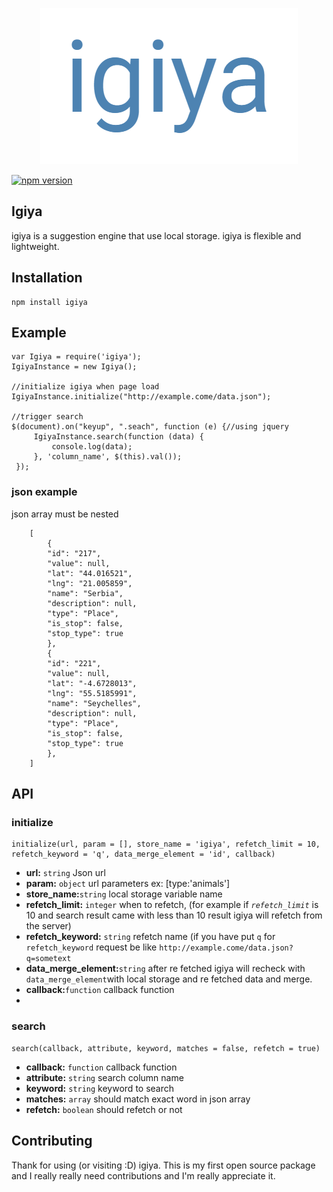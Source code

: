 <p align="center"><img src="https://raw.githubusercontent.com/lifeeka/igiya/master/src/image/logo.png"></p>

[![npm version](https://badge.fury.io/js/igiya.svg)](https://badge.fury.io/js/igiya)

## Igiya
igiya is a suggestion engine that use local storage. igiya is flexible and lightweight.

## Installation

    npm install igiya

## Example

	var Igiya = require('igiya');
	IgiyaInstance = new Igiya();
	
    //initialize igiya when page load
    IgiyaInstance.initialize("http://example.come/data.json");
	
	//trigger search	
	$(document).on("keyup", ".seach", function (e) {//using jquery
		 IgiyaInstance.search(function (data) {
			 console.log(data);
		 }, 'column_name', $(this).val());
	 });  

### json example
json array must be  nested

        [
		    {
		    "id": "217",
		    "value": null,
		    "lat": "44.016521",
		    "lng": "21.005859",
		    "name": "Serbia",
		    "description": null,
		    "type": "Place",
		    "is_stop": false,
		    "stop_type": true
		    },
		    {
		    "id": "221",
		    "value": null,
		    "lat": "-4.6728013",
		    "lng": "55.5185991",
		    "name": "Seychelles",
		    "description": null,
		    "type": "Place",
		    "is_stop": false,
		    "stop_type": true
		    },
	    ]

## API

### initialize

    initialize(url, param = [], store_name = 'igiya', refetch_limit = 10, refetch_keyword = 'q', data_merge_element = 'id', callback)

 - **url:** `string` Json url
 - **param:** `object` url parameters ex: [type:'animals']
 - **store_name:**`string` local storage variable name
 - **refetch_limit:** `integer` when to refetch, (for example if *`refetch_limit`* is 10 and search result came with less than 10 result igiya will refetch from the server) 
 - **refetch_keyword:** `string` refetch name  (if you have put `q`  for `refetch_keyword` request be like `http://example.come/data.json?q=sometext`
 - **data_merge_element:**`string` after re fetched igiya will recheck with `data_merge_element`with local storage and re fetched data and merge.
 - **callback:**`function` callback function
 - 
### search
 

    search(callback, attribute, keyword, matches = false, refetch = true)

 - **callback:** `function` callback function 
 -  **attribute:** `string` search column name
 -  **keyword:** `string` keyword to search
 -  **matches:** `array` should match exact word in json array
 - **refetch:**  `boolean` should refetch or not

## Contributing
Thank for using (or visiting :D) igiya. This is my first open source package and I really really need contributions and I'm really appreciate it.
